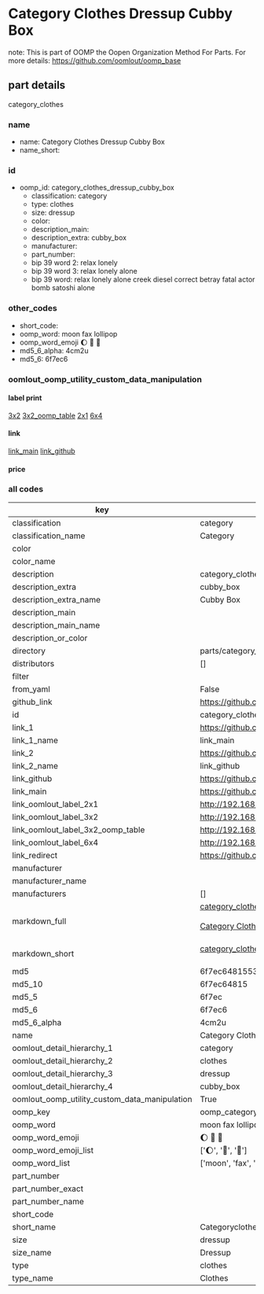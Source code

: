 # Category Clothes Dressup Cubby Box  

note: This is part of OOMP the Oopen Organization Method For Parts. For more details: https://github.com/oomlout/oomp_base

##  part details
  



category_clothes



### name
* name: Category Clothes Dressup Cubby Box
* name_short: 
### id
* oomp_id: category_clothes_dressup_cubby_box
  * classification: category
  * type: clothes
  * size: dressup
  * color: 
  * description_main: 
  * description_extra: cubby_box
  * manufacturer: 
  * part_number: 
  * bip 39 word 2: relax lonely
  * bip 39 word 3: relax lonely alone
  * bip 39 word: relax lonely alone creek diesel correct betray fatal actor bomb satoshi alone

### other_codes
* short_code: 
* oomp_word: moon fax lollipop
* oomp_word_emoji :moon: :fax: :lollipop:
* md5_6_alpha: 4cm2u
* md5_6: 6f7ec6






### oomlout_oomp_utility_custom_data_manipulation
#### label print
[3x2](http://192.168.1.245:1112/?label=oomp%204cm2u)
[3x2_oomp_table](http://192.168.1.108:1112/?label=oomp%204cm2u)
[2x1](http://192.168.1.242:1112/?label=oomp%204cm2u)
[6x4](http://192.168.1.55:1112/?label=oomp%204cm2u)    

#### link

[link_main](https://github.com/oomlout/oomlout_oomp_version_1_messy/tree/main/parts/category_clothes_dressup_cubby_box) [link_github](https://github.com/oomlout/oomlout_oomp_version_1_messy/tree/main/parts/category_clothes_dressup_cubby_box)                             

#### price







### all codes 
| key | value |  
| --- | --- |  
| classification | category |  
| classification_name | Category |  
| color |  |  
| color_name |  |  
| description | category_clothes |  
| description_extra | cubby_box |  
| description_extra_name | Cubby Box |  
| description_main |  |  
| description_main_name |  |  
| description_or_color |   |  
| directory | parts/category_clothes_dressup_cubby_box |  
| distributors | [] |  
| filter |  |  
| from_yaml | False |  
| github_link | https://github.com/oomlout/oomlout_oomp_part_src/tree/main/parts/category_clothes_dressup_cubby_box |  
| id | category_clothes_dressup_cubby_box |  
| link_1 | https://github.com/oomlout/oomlout_oomp_version_1_messy/tree/main/parts/category_clothes_dressup_cubby_box |  
| link_1_name | link_main |  
| link_2 | https://github.com/oomlout/oomlout_oomp_version_1_messy/tree/main/parts/category_clothes_dressup_cubby_box |  
| link_2_name | link_github |  
| link_github | https://github.com/oomlout/oomlout_oomp_version_1_messy/tree/main/parts/category_clothes_dressup_cubby_box |  
| link_main | https://github.com/oomlout/oomlout_oomp_version_1_messy/tree/main/parts/category_clothes_dressup_cubby_box |  
| link_oomlout_label_2x1 | http://192.168.1.242:1112/?label=oomp%204cm2u |  
| link_oomlout_label_3x2 | http://192.168.1.245:1112/?label=oomp%204cm2u |  
| link_oomlout_label_3x2_oomp_table | http://192.168.1.108:1112/?label=oomp%204cm2u |  
| link_oomlout_label_6x4 | http://192.168.1.55:1112/?label=oomp%204cm2u |  
| link_redirect | https://github.com/oomlout/oomlout_oomp_version_1_messy/tree/main/parts/category_clothes_dressup_cubby_box |  
| manufacturer |  |  
| manufacturer_name |  |  
| manufacturers | [] |  
| markdown_full | [category_clothes_dressup_cubby_box](none)<br>[](none)<br>[Category Clothes Dressup Cubby Box](none)<br><br> |  
| markdown_short | [category_clothes_dressup_cubby_box](none)<br><br> |  
| md5 | 6f7ec648155382acc21ec3320de0eda8 |  
| md5_10 | 6f7ec64815 |  
| md5_5 | 6f7ec |  
| md5_6 | 6f7ec6 |  
| md5_6_alpha | 4cm2u |  
| name | Category Clothes Dressup Cubby Box |  
| oomlout_detail_hierarchy_1 | category |  
| oomlout_detail_hierarchy_2 | clothes |  
| oomlout_detail_hierarchy_3 | dressup |  
| oomlout_detail_hierarchy_4 | cubby_box |  
| oomlout_oomp_utility_custom_data_manipulation | True |  
| oomp_key | oomp_category_clothes_dressup_cubby_box |  
| oomp_word | moon fax lollipop |  
| oomp_word_emoji | :moon: :fax: :lollipop: |  
| oomp_word_emoji_list | [':moon:', ':fax:', ':lollipop:'] |  
| oomp_word_list | ['moon', 'fax', 'lollipop'] |  
| part_number |  |  
| part_number_exact |  |  
| part_number_name |  |  
| short_code |  |  
| short_name | Categoryclothes |  
| size | dressup |  
| size_name | Dressup |  
| type | clothes |  
| type_name | Clothes |  
